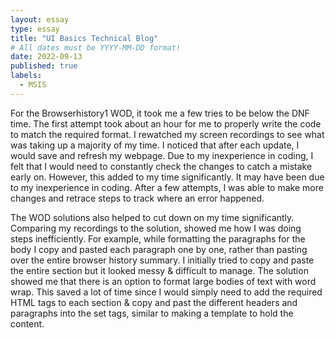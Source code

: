 ```yaml
---
layout: essay
type: essay
title: "UI Basics Technical Blog"
# All dates must be YYYY-MM-DD format!
date: 2022-09-13
published: true
labels:
  - MSIS
---
```


For the Browserhistory1 WOD, it took me a few tries to be below the DNF time. The first attempt took about an hour for me to properly write the code to match the required format. I rewatched my screen recordings to see what was taking up a majority of my time. I noticed that after each update, I would save and refresh my webpage. Due to my inexperience in coding, I felt that I would need to constantly check the changes to catch a mistake early on. However, this added to my time significantly. It may have been due to my inexperience in coding. After a few attempts, I was able to make more changes and retrace steps to track where an error happened. 

The WOD solutions also helped to cut down on my time significantly. Comparing my recordings to the solution, showed me how I was doing steps inefficiently. For example, while formatting the paragraphs for the body I copy and pasted each paragraph one by one, rather than pasting over the entire browser history summary. I initially tried to copy and paste the entire section but it looked messy & difficult to manage. The solution showed me that there is an option to format large bodies of text with word wrap. This saved a lot of time since I would simply need to add the required HTML tags to each section & copy and past the different headers and paragraphs into the set tags, similar to making a template to hold the content. 

